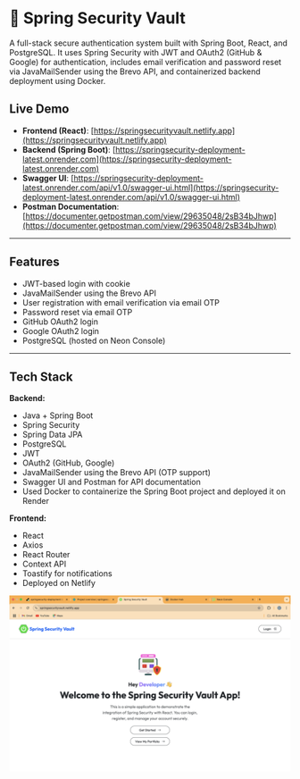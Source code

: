 # 🔐 Spring Security Vault

A full-stack secure authentication system built with Spring Boot, React, and PostgreSQL. It uses Spring Security with JWT and OAuth2 (GitHub & Google) for authentication, includes email verification and password reset via JavaMailSender using the Brevo API, and containerized backend deployment using Docker.

## Live Demo

- **Frontend (React)**: [https://springsecurityvault.netlify.app](https://springsecurityvault.netlify.app)
- **Backend (Spring Boot)**: [https://springsecurity-deployment-latest.onrender.com](https://springsecurity-deployment-latest.onrender.com)
- **Swagger UI**: [https://springsecurity-deployment-latest.onrender.com/api/v1.0/swagger-ui.html](https://springsecurity-deployment-latest.onrender.com/api/v1.0/swagger-ui.html)
- **Postman Documentation**: [https://documenter.getpostman.com/view/29635048/2sB34bJhwp](https://documenter.getpostman.com/view/29635048/2sB34bJhwp)

---

## Features

- JWT-based login with cookie
- JavaMailSender using the Brevo API
- User registration with email verification via email OTP
- Password reset via email OTP
- GitHub OAuth2 login
- Google OAuth2 login
- PostgreSQL (hosted on Neon Console)

---

## Tech Stack

**Backend:**
- Java + Spring Boot
- Spring Security
- Spring Data JPA
- PostgreSQL
- JWT
- OAuth2 (GitHub, Google)
- JavaMailSender using the Brevo API (OTP support)
- Swagger UI and Postman for API documentation
- Used Docker to containerize the Spring Boot project and deployed it on Render

**Frontend:**
- React
- Axios
- React Router
- Context API
- Toastify for notifications
- Deployed on Netlify

![Spring Security Vault Screenshot](./SpringSecurityVault.png)


